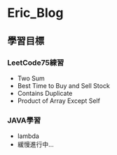 # Eric_Blog

## 學習目標

### LeetCode75練習
* Two Sum
* Best Time to Buy and Sell Stock
* Contains Duplicate
* Product of Array Except Self

### JAVA學習
* lambda
* 緩慢進行中...

